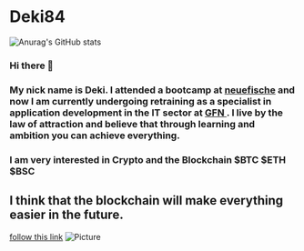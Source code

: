 # Deki84
![Anurag's GitHub stats](https://github-readme-stats.vercel.app/api?username=deki84&theme=blue-green&show_icons=true)




### Hi there 👋
### My nick name is Deki. I attended a bootcamp at <a href="http://www.neuefische.de"> neuefische<a/> and now I am currently undergoing retraining as a specialist in application development in the IT sector at <a href= http://www.gfn.de>GFN <a/>. I live by the law of attraction and believe that through learning and ambition you can achieve everything.

### I am very interested in Crypto and the Blockchain $BTC $ETH $BSC

## I think that the blockchain will make everything easier in the future.
[follow this link](https://www.europeanbusinessreview.com/future-of-blockchain-how-will-it-revolutionize-the-world-in-2022-beyond/)
![Picture](https://miro.medium.com/max/1400/1*p3dhgD5AwVbXtyT-hIZWlg.png)
